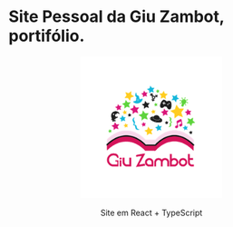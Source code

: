 # Site Pessoal da Giu Zambot, portifólio.



<p float="left" align="center">
  <img src="https://github.com/GiuZambot/GiuZambot/blob/main/img/giu_zambot_logo.png" height="250px" />
</p>
<p float="left" align="center">
  Site em React + TypeScript
</p>
